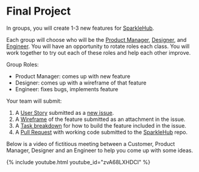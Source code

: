 # Final Project

In groups, you will create 1-3 new features for [SparkleHub][sparklehub].

Each group will choose who will be the [Product Manager][product-manager],
[Designer][designer], and [Engineer][engineer]. You will have an opportunity to
rotate roles each class. You will work together to try out each of these roles
and help each other improve.

Group Roles:

- Product Manager: comes up with new feature
- Designer: comes up with a wireframe of that feature
- Engineer: fixes bugs, implements feature

Your team will submit:

1. A [User Story][user-story] submitted as a [new issue][issue].
1. A [Wireframe][wireframe] of the feature submitted as an attachment in the issue.
1. A [Task breakdown][tasks] for how to build the feature included in the issue.
1. A [Pull Request][pull-request] with working code submitted to the [SparkleHub][sparklehub] repo.

Below is a video of fictitious meeting between a Customer,
Product Manager, Designer and an Engineer to help you come up with some ideas.

{% include youtube.html youtube_id="zvA68LXHDCI" %}

[designer]: ./../../roles/designer.html
[engineer]: ./../../roles/software-engineer.html
[issue]: https://github.com/CodeChica/SparkleHub/issues/new
[product-manager]: ./../../roles/product-manager.html
[pull-request]: https://github.com/CodeChica/SparkleHub/compare
[sparklehub]: https://github.com/CodeChica/SparkleHub
[tasks]: ./../../roles/engineer.html#task-breakdown
[user-story]: ./../../roles/product-manager.html#user-stories
[wireframe]: ./../../roles/designer.html#what-is-a-wireframe
